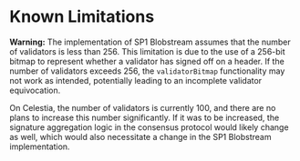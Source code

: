 # Known Limitations

**Warning:** The implementation of SP1 Blobstream assumes that the number of validators is less than 
256. This limitation is due to the use of a 256-bit bitmap to represent whether a validator has 
signed off on a header. If the number of validators exceeds 256, the `validatorBitmap` functionality
may not work as intended, potentially leading to an incomplete validator equivocation. 

On Celestia, the number of validators is currently 100, and there are no plans to increase this number
significantly. If it was to be increased, the signature aggregation logic in the consensus protocol
would likely change as well, which would also necessitate a change in the SP1 Blobstream implementation.

